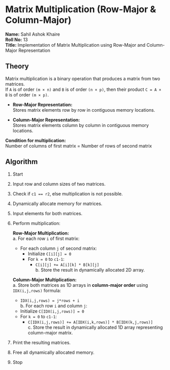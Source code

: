 # Matrix Multiplication (Row-Major & Column-Major)

**Name:** Sahil Ashok Khaire  
**Roll No:** 13  
**Title:** Implementation of Matrix Multiplication using Row-Major and Column-Major Representation  


## Theory
Matrix multiplication is a binary operation that produces a matrix from two matrices.  
If `A` is of order `(m × n)` and `B` is of order `(n × p)`, then their product `C = A × B` is of order `(m × p)`.

- **Row-Major Representation:**  
  Stores matrix elements row by row in contiguous memory locations.

- **Column-Major Representation:**  
  Stores matrix elements column by column in contiguous memory locations.

**Condition for multiplication:**  
Number of columns of first matrix = Number of rows of second matrix  


## Algorithm

1. Start  
2. Input row and column sizes of two matrices.  
3. Check if `c1 == r2`, else multiplication is not possible.  
4. Dynamically allocate memory for matrices.  
5. Input elements for both matrices.  

6. Perform multiplication:

   **Row-Major Multiplication:**  
   a. For each row `i` of first matrix:  
      - For each column `j` of second matrix:  
        - Initialize `C[i][j] = 0`  
        - For `k = 0` to `c1-1`:  
          - `C[i][j] += A[i][k] * B[k][j]`  
   b. Store the result in dynamically allocated 2D array.  

   **Column-Major Multiplication:**  
   a. Store both matrices as 1D arrays in **column-major order** using `IDX(i,j,rows)` formula:  
      - `IDX(i,j,rows) = j*rows + i`  
   b. For each row `i` and column `j`:  
      - Initialize `C[IDX(i,j,rows)] = 0`  
      - For `k = 0` to `c1-1`:  
        - `C[IDX(i,j,rows)] += A[IDX(i,k,rows)] * B[IDX(k,j,rows)]`  
   c. Store the result in dynamically allocated 1D array representing column-major matrix.  

7. Print the resulting matrices.  
8. Free all dynamically allocated memory.  
9. Stop  

